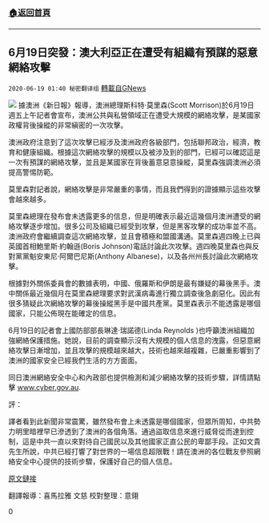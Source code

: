 ###  [:house:返回首頁](https://github.com/ourhimalayas/txt)
---

## 6月19日突發：澳大利亞正在遭受有組織有預謀的惡意網絡攻擊
`2020-06-19 01:40 秘密翻译组` [轉載自GNews](https://gnews.org/zh-hant/238882/)

![](https://gnews.org/wp-content/uploads/2020/06/Picture-1-87.png)
據澳洲《新日報》報導，澳洲總理斯科特·莫里森(Scott Morrison)於6月19日週五上午記者會宣布，澳洲公共與私營領域正在遭受大規模的網絡攻擊，是某國家政權背後操縱的非常縝密的一次攻擊。

澳洲政府注意到了這次攻擊已經涉及澳洲政府各級部門，包括聯邦政治，經濟，教育和健康組織。根據這次網絡攻擊的規模以及被涉及到的部門，已經可以確認這是一次有預謀的網絡攻擊，並且是某國家在背後蓄意惡意操縱，莫里森強調澳洲必須提高警惕防範。

莫里森對記者說，網絡攻擊是非常嚴重的事情，而且我們得到的證據顯示這些攻擊會越來越多。

莫里森總理在發布會未透露更多的信息，但是明確表示最近這幾個月澳洲遭受的網絡攻擊逐步增加。很多公司及組織已經受到攻擊，但是黑客攻擊的成功率並不高。澳洲政府會繼續調查這次網絡攻擊，並且會積極和盟國溝通。莫里森週四晚上已與英國首相鮑里斯·約翰遜(Boris Johnson)電話討論此次攻擊。週四晚莫里森也與反對黨黨魁安東尼·阿爾巴尼斯(Anthony Albanese)，以及各州州長討論此次網絡攻擊。

根據對外關係委員會的數據表明，中國、俄羅斯和伊朗是最有嫌疑的幕後黑手。澳中關係最近幾個月在莫里森總理要求對武漢病毒進行獨立調查後急劇惡化。因此有很多猜疑此次網絡攻擊的幕後操縱黑手是中國共產黨。莫里森表示不能透露是哪個國家，只能公佈現在能確定的信息。

6月19日的記者會上國防部部長琳達·瑞諾德(Linda Reynolds )也呼籲澳洲組織加強網絡保護措施。她說，目前的調查顯示沒有大規模的個人信息的洩露，但惡意網絡攻擊日漸增加，並且攻擊的規模越來越大，技術也越來越複雜，已嚴重影響到了澳洲的國家安全已經我們生活的方方面面。

同日澳洲網絡安全中心和內政部也提供檢測和減少網絡攻擊的技術步驟，詳情請點擊 www.cyber.gov.au.

評：

譯者看到此新聞非常震驚，雖然發布會上未透露是哪個國家，但眾所周知，中共勢力明里暗裡早已滲透到了澳洲的各個角落。通過盜取信息來進行威脅從而達到控制，這是中共一直以來對待自己國民以及其他國家正直公民的卑鄙手段。正如文貴先生所說，中共已經打響了對世界的一場信息超限戰！請在澳洲的各位戰友參照網絡安全中心提供的技術步驟，保護好自己的個人信息。

[原文鏈接](https://thenewdaily.com.au/news/national/2020/06/19/australia-cyber-attack-june-2020/?utm_source=Adestra&amp;utm_medium=email&amp;utm_campaign=News%20Alert%20-%2020200619)

翻譯報導：喜馬拉雅 文慈
校對整理：意翎



0
